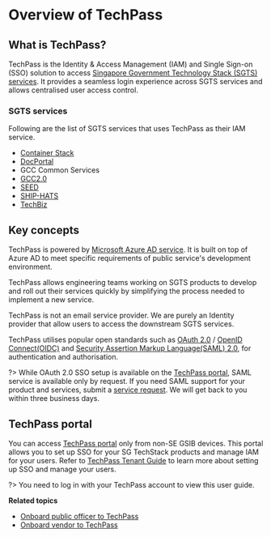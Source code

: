 # Overview of TechPass

## What is TechPass?
TechPass is the Identity & Access Management (IAM) and Single Sign-on (SSO) solution to access [Singapore Government Technology Stack (SGTS) services](#sgts-services). It provides a seamless login experience across SGTS services and allows centralised user access control.

### SGTS services

Following are the list of SGTS services that uses TechPass as their IAM service.

- [Container Stack](https://www.developer.tech.gov.sg/products/categories/devops/container-stack/overview.html)
- [DocPortal](https://docs.developer.tech.gov.sg/)
- GCC Common Services
- [GCC2.0](https://www.developer.tech.gov.sg/products/categories/infrastructure-and-hosting/government-on-commercial-cloud/overview.html)
- [SEED](https://docs.developer.tech.gov.sg/docs/security-suite-for-engineering-endpoint-devices/#/)
- [SHIP-HATS](https://www.developer.tech.gov.sg/products/categories/devops/ship-hats/overview.html)
- [TechBiz](https://www.developer.tech.gov.sg/products/categories/productivity-tools/techbiz/overview.html)

## Key concepts
TechPass is powered by [Microsoft Azure AD service](https://azure.microsoft.com/en-us/services/active-directory/). It is built on top of Azure AD to meet specific requirements of public service's development environment.

TechPass allows engineering teams working on SGTS products to develop and roll out their services quickly by simplifying the process needed to implement a new service.

TechPass is not an email service provider. We are purely an Identity provider that allow users to access the downstream SGTS services.

TechPass utilises popular open standards such as [OAuth 2.0](https://oauth.net/2/) / [OpenID Connect(OIDC)](https://openid.net/connect/)
and [Security Assertion Markup Language(SAML) 2.0](http://docs.oasis-open.org/security/saml/Post2.0/sstc-saml-tech-overview-2.0.html), for authentication and authorisation.

?> While OAuth 2.0 SSO setup is available on the [TechPass portal](https://portal.techpass.gov.sg), SAML service is available only by request. If you need SAML support for your product and services, submit a [service request](https://go.gov.sg/techpass-sr). We will get back to you within three business days.

## TechPass portal
You can access [TechPass portal](https://portal.techpass.gov.sg) only from non-SE GSIB devices.  This portal allows you to set up SSO for your SG TechStack products and manage IAM for your users. Refer to [TechPass Tenant Guide](https://docs.developer.tech.gov.sg/docs/techpass-tenant-guide/#/) to learn more about setting up SSO and manage your users.

?> You need to log in with your TechPass account to view this user guide.

**Related topics**

- [Onboard public officer to TechPass](onboard-public-officers-using-non-se-machines)
- [Onboard vendor to TechPass](onboard-vendors-to-techpass)
